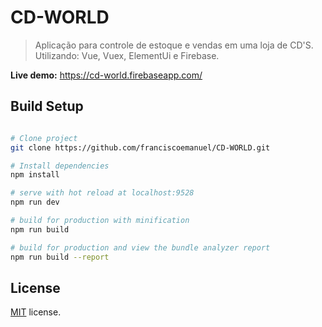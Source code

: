# CD-WORLD
> Aplicação para controle de estoque e vendas em uma loja de CD'S. Utilizando: Vue, Vuex, ElementUi e Firebase. 

**Live demo:** https://cd-world.firebaseapp.com/

## Build Setup

``` bash

# Clone project
git clone https://github.com/franciscoemanuel/CD-WORLD.git

# Install dependencies
npm install

# serve with hot reload at localhost:9528
npm run dev

# build for production with minification
npm run build

# build for production and view the bundle analyzer report
npm run build --report
```

## License
[MIT](https://github.com/franciscoemanuel/CD-WORLD/blob/master/LICENSE) license.
